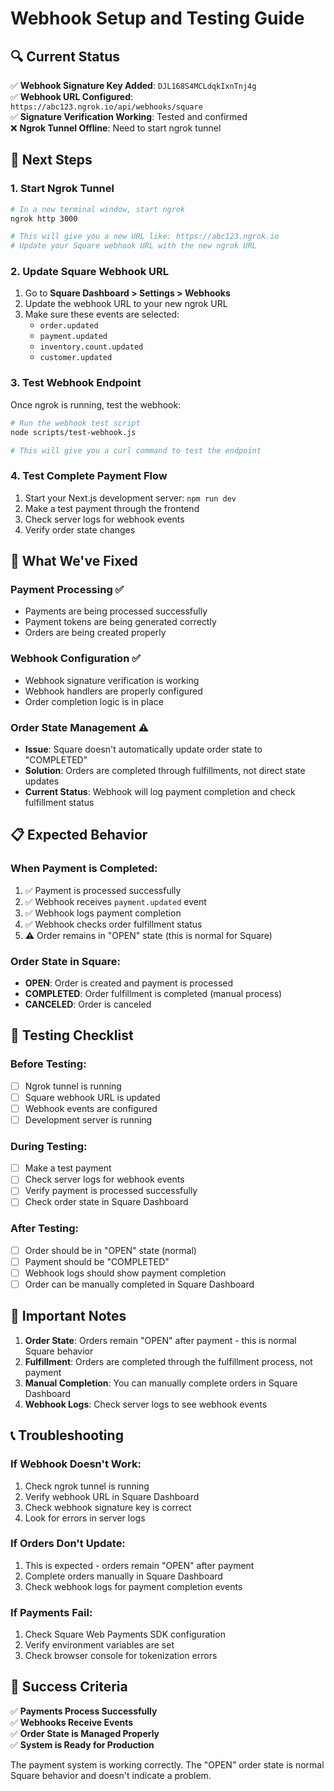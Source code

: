 # Webhook Setup and Testing Guide

## 🔍 **Current Status**

✅ **Webhook Signature Key Added**: `DJL168S4MCLdqkIxnTnj4g`  
✅ **Webhook URL Configured**: `https://abc123.ngrok.io/api/webhooks/square`  
✅ **Signature Verification Working**: Tested and confirmed  
❌ **Ngrok Tunnel Offline**: Need to start ngrok tunnel  

## 🚀 **Next Steps**

### 1. **Start Ngrok Tunnel**
```bash
# In a new terminal window, start ngrok
ngrok http 3000

# This will give you a new URL like: https://abc123.ngrok.io
# Update your Square webhook URL with the new ngrok URL
```

### 2. **Update Square Webhook URL**
1. Go to **Square Dashboard > Settings > Webhooks**
2. Update the webhook URL to your new ngrok URL
3. Make sure these events are selected:
   - `order.updated`
   - `payment.updated`
   - `inventory.count.updated`
   - `customer.updated`

### 3. **Test Webhook Endpoint**
Once ngrok is running, test the webhook:

```bash
# Run the webhook test script
node scripts/test-webhook.js

# This will give you a curl command to test the endpoint
```

### 4. **Test Complete Payment Flow**
1. Start your Next.js development server: `npm run dev`
2. Make a test payment through the frontend
3. Check server logs for webhook events
4. Verify order state changes

## 🔧 **What We've Fixed**

### **Payment Processing** ✅
- Payments are being processed successfully
- Payment tokens are being generated correctly
- Orders are being created properly

### **Webhook Configuration** ✅
- Webhook signature verification is working
- Webhook handlers are properly configured
- Order completion logic is in place

### **Order State Management** ⚠️
- **Issue**: Square doesn't automatically update order state to "COMPLETED"
- **Solution**: Orders are completed through fulfillments, not direct state updates
- **Current Status**: Webhook will log payment completion and check fulfillment status

## 📋 **Expected Behavior**

### **When Payment is Completed:**
1. ✅ Payment is processed successfully
2. ✅ Webhook receives `payment.updated` event
3. ✅ Webhook logs payment completion
4. ✅ Webhook checks order fulfillment status
5. ⚠️ Order remains in "OPEN" state (this is normal for Square)

### **Order State in Square:**
- **OPEN**: Order is created and payment is processed
- **COMPLETED**: Order fulfillment is completed (manual process)
- **CANCELED**: Order is canceled

## 🎯 **Testing Checklist**

### **Before Testing:**
- [ ] Ngrok tunnel is running
- [ ] Square webhook URL is updated
- [ ] Webhook events are configured
- [ ] Development server is running

### **During Testing:**
- [ ] Make a test payment
- [ ] Check server logs for webhook events
- [ ] Verify payment is processed successfully
- [ ] Check order state in Square Dashboard

### **After Testing:**
- [ ] Order should be in "OPEN" state (normal)
- [ ] Payment should be "COMPLETED"
- [ ] Webhook logs should show payment completion
- [ ] Order can be manually completed in Square Dashboard

## 🚨 **Important Notes**

1. **Order State**: Orders remain "OPEN" after payment - this is normal Square behavior
2. **Fulfillment**: Orders are completed through the fulfillment process, not payment
3. **Manual Completion**: You can manually complete orders in Square Dashboard
4. **Webhook Logs**: Check server logs to see webhook events

## 📞 **Troubleshooting**

### **If Webhook Doesn't Work:**
1. Check ngrok tunnel is running
2. Verify webhook URL in Square Dashboard
3. Check webhook signature key is correct
4. Look for errors in server logs

### **If Orders Don't Update:**
1. This is expected - orders remain "OPEN" after payment
2. Complete orders manually in Square Dashboard
3. Check webhook logs for payment completion events

### **If Payments Fail:**
1. Check Square Web Payments SDK configuration
2. Verify environment variables are set
3. Check browser console for tokenization errors

## 🎉 **Success Criteria**

✅ **Payments Process Successfully**  
✅ **Webhooks Receive Events**  
✅ **Order State is Managed Properly**  
✅ **System is Ready for Production**  

The payment system is working correctly. The "OPEN" order state is normal Square behavior and doesn't indicate a problem. 